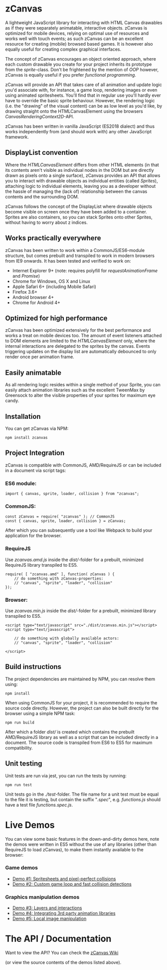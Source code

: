 # zCanvas

A lightweight JavaScript library for interacting with HTML Canvas drawables as if they were separately animatable, interactive objects. zCanvas is optimized for mobile devices, relying on optimal use of resources and works well with touch events; as such zCanvas can be an excellent resource for creating (mobile) browsed based games. It is however also equally useful for creating complex graphical interfaces.

The concept of zCanvas encourages an object oriented approach, where each custom drawable you create for your project inherits its prototype from the _sprite_-class. Don't be frightened by the mention of _OOP_ however, zCanvas is equally useful if you prefer _functional programming_.

zCanvas will provide an API that takes care of all animation and update logic you'd associate with, for instance, a game loop, rendering images or even using animated spritesheets. You'll find that in regular use you'll hardly ever have to override the basic sprite behaviour. However, the rendering logic (i.e. the "drawing" of the visual content) can be as low level as you'd like, by drawing straight onto the HTMLCanvasElement using the browsers _CanvasRenderingContext2D_-API.

zCanvas has been written in vanilla JavaScript (ES2018 dialect) and thus works independently from (and should work with) any other JavaScript framework.

## DisplayList convention

Where the _HTMLCanvasElement_ differs from other HTML elements (in that its contents aren't visible as individual nodes in the DOM but are directly drawn as pixels onto a single surface), zCanvas provides an API that allows you to interact with drawable objects as individual entities (called _Sprites_), attaching logic to individual elements, leaving you as a developer without the hassle of managing the (lack of) relationship between the canvas contents and the surrounding DOM.

zCanvas follows the concept of the DisplayList where drawable objects become visible on screen once they have been added to a container. Sprites are also containers, so you can stack Sprites onto other Sprites, without having to worry about z indices.

## Works practically everywhere

zCanvas has been written to work within a CommonJS/ES6-module structure, but comes prebuilt
and transpiled to work in modern browsers from IE9 onwards. It has been tested and verified to work on:

 * Internet Explorer 9+ (note: requires polyfill for _requestAnimationFrame_ and _Promise_)
 * Chrome for Windows, OS X and Linux
 * Apple Safari 6+ (including Mobile Safari)
 * Firefox 3.6+
 * Android browser 4+
 * Chrome for Android 4+

## Optimized for high performance

zCanvas has been optimized extensively for the best performance and works a treat on mobile devices too. The amount of event listeners attached to DOM elements are limited to the _HTMLCanvasElement_ only, where the internal interactions are delegated to the sprites by the canvas. Events triggering updates on the display list are automatically debounced to only render once per animation frame.

## Easily animatable

As all rendering logic resides within a single method of your Sprite, you can easily attach animation libraries such as the excellent TweenMax by Greensock to alter the visible properties of your sprites for maximum eye candy.

## Installation

You can get zCanvas via NPM:

```
npm install zcanvas
```

## Project Integration

zCanvas is compatible with CommonJS, AMD/RequireJS or can be included in a document via script tags:

### ES6 module:

```
import { canvas, sprite, loader, collision } from "zcanvas";
```

### CommonJS:

```
const zCanvas = require( "zcanvas" ); // CommonJS
const { canvas, sprite, loader, collision } = zCanvas;
```

After which you can subsequently use a tool like Webpack to build your application for the browser.

### RequireJS

Use _zcanvas.amd.js_ inside the _dist/_-folder for a prebuilt, minimized RequireJS library transpiled to ES5.

```
require( [ "zcanvas.amd" ], function( zCanvas ) {
    // do something with zCanvas-properties:
    // "canvas", "sprite", "loader", "collision"      
});
```

### Browser:

Use _zcanvas.min.js_ inside the _dist/_-folder for a prebuilt, minimized library transpiled to ES5.

```
<script type="text/javascript" src="./dist/zcanvas.min.js"></script>
<script type="text/javascript">

    // do something with globally available actors:
    // "canvas", "sprite", "loader", "collision"

</script>
```

## Build instructions

The project dependencies are maintained by NPM, you can resolve them using:

```
npm install
```

When using CommonJS for your project, it is recommended to require the source code directly. However, the project
can also be built directly for the browser using a simple NPM task:

```
npm run build
```

After which a folder _dist/_ is created which contains the prebuilt AMD/RequireJS library as well as a script that can be included directly in a document. The source code is transpiled from ES6 to ES5 for maximum compatibility.

## Unit testing

Unit tests are run via jest, you can run the tests by running:

```
npm run test
```

Unit tests go in the _./test_-folder. The file name for a unit test must be equal to the file it is testing, but contain the suffix "_.spec_", e.g. _functions.js_ should have a test file _functions.spec.js_.

# Live Demos

You can view some basic features in the down-and-dirty demos here, note the demos were written in
ES5 without the use of any libraries (other than RequireJS to load zCanvas), to make them instantly
available to the browser:

### Game demos

 * [Demo #1: Spritesheets and pixel-perfect collisions](https://rawgithub.com/igorski/zcanvas/master/examples/demo1.html)
 * [Demo #2: Custom game loop and fast collision detections](https://rawgithub.com/igorski/zcanvas/master/examples/demo2.html)

### Graphics manipulation demos

 * [Demo #3: Layers and interactions](https://rawgithub.com/igorski/zcanvas/master/examples/demo3.html)
 * [Demo #4: Integrating 3rd party animation libraries](https://rawgithub.com/igorski/zcanvas/master/examples/demo4.html)
 * [Demo #5: Local image manipulation](https://rawgithub.com/igorski/zcanvas/master/examples/demo5.html)

# The API / Documentation

Want to view the API? You can check the [zCanvas Wiki](https://github.com/igorski/zcanvas/wiki)

(or view the source contents of the demos listed above).
